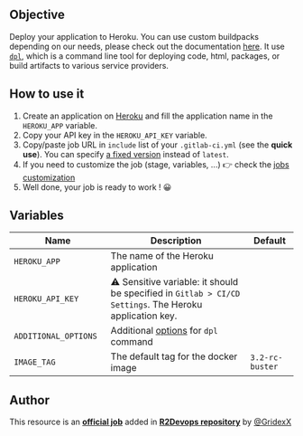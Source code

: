 ## Objective

Deploy your application to Heroku. You can use custom buildpacks depending on our needs, please check out the documentation [here](https://devcenter.heroku.com/articles/buildpacks). It use [`dpl`](https://github.com/travis-ci/dpl), which is a command line tool for deploying code, html, packages, or build artifacts to various service providers.

## How to use it

1. Create an application on [Heroku](https://dashboard.heroku.com/new-app) and fill the application name in the `HEROKU_APP` variable.
1. Copy your API key in the `HEROKU_API_KEY` variable.
1. Copy/paste job URL in `include` list of your `.gitlab-ci.yml` (see the **quick use**). You can specify [a fixed version](https://docs.r2devops.io/get-started/use-templates/#versioning) instead of `latest`.
1. If you need to customize the job (stage, variables, ...) 👉 check the [jobs
   customization](https://docs.r2devops.io/get-started/use-templates/#job-templates-customization)
1. Well done, your job is ready to work ! 😀

## Variables

| Name | Description | Default |
| ---- | ----------- | ------- |
| `HEROKU_APP` <img width=100/> | The name of the Heroku application <img width=175/>| ` ` <img width=100/>|
| `HEROKU_API_KEY` | ⚠️ Sensitive variable: it should be specified in `Gitlab > CI/CD Settings`. The Heroku application key.  | ` `  |
| `ADDITIONAL_OPTIONS` | Additional [options](https://github.com/travis-ci/dpl#heroku-api) for `dpl` command | ` ` |
| `IMAGE_TAG` | The default tag for the docker image | `3.2-rc-buster`  |

## Author
This resource is an **[official job](https://docs.r2devops.io/get-started/faq/#use-a-template)** added in [**R2Devops repository**](https://gitlab.com/r2devops/hub) by [@GridexX](https://gitlab.com/GridexX)
